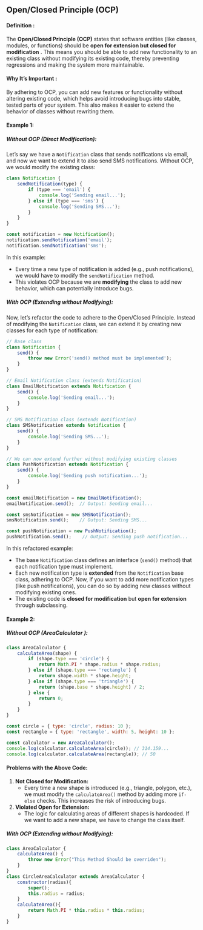 ## **Open/Closed Principle (OCP)**

#### **Definition** :

The **Open/Closed Principle (OCP)** states that software entities (like classes, modules, or functions) should be  **open for extension but closed for modification** . This means you should be able to add new functionality to an existing class without modifying its existing code, thereby preventing regressions and making the system more maintainable.

#### **Why It’s Important** :

By adhering to OCP, you can add new features or functionality without altering existing code, which helps avoid introducing bugs into stable, tested parts of your system. This also makes it easier to extend the behavior of classes without rewriting them.

#### **Example 1:**

##### Without OCP (Direct Modification):

Let’s say we have a `Notification` class that sends notifications via email, and now we want to extend it to also send SMS notifications. Without OCP, we would modify the existing class:

```js
class Notification {
    sendNotification(type) {
        if (type === 'email') {
            console.log('Sending email...');
        } else if (type === 'sms') {
            console.log('Sending SMS...');
        }
    }
}

const notification = new Notification();
notification.sendNotification('email');
notification.sendNotification('sms');
```

In this example:

* Every time a new type of notification is added (e.g., push notifications), we would have to modify the `sendNotification` method.
* This violates OCP because we are **modifying** the class to add new behavior, which can potentially introduce bugs.

##### With OCP (Extending without Modifying):

Now, let’s refactor the code to adhere to the Open/Closed Principle. Instead of modifying the `Notification` class, we can extend it by creating new classes for each type of notification:

```js
// Base class
class Notification {
    send() {
        throw new Error('send() method must be implemented');
    }
}

// Email Notification class (extends Notification)
class EmailNotification extends Notification {
    send() {
        console.log('Sending email...');
    }
}

// SMS Notification class (extends Notification)
class SMSNotification extends Notification {
    send() {
        console.log('Sending SMS...');
    }
}

// We can now extend further without modifying existing classes
class PushNotification extends Notification {
    send() {
        console.log('Sending push notification...');
    }
}

const emailNotification = new EmailNotification();
emailNotification.send();  // Output: Sending email...

const smsNotification = new SMSNotification();
smsNotification.send();    // Output: Sending SMS...

const pushNotification = new PushNotification();
pushNotification.send();    // Output: Sending push notification...
```

In this refactored example:

* The base `Notification` class defines an interface (`send()` method) that each notification type must implement.
* Each new notification type is **extended** from the `Notification` base class, adhering to OCP. Now, if you want to add more notification types (like push notifications), you can do so by adding new classes without modifying existing ones.
* The existing code is **closed for modification** but **open for extension** through subclassing.

#### **Example 2:**

##### Without OCP (AreaCalculator ):

```js
class AreaCalculator {
    calculateArea(shape) {
        if (shape.type === 'circle') {
            return Math.PI * shape.radius * shape.radius;
        } else if (shape.type === 'rectangle') {
            return shape.width * shape.height;
        } else if (shape.type === 'triangle') {
            return (shape.base * shape.height) / 2;
        } else {
            return 0;
        }
    }
}

const circle = { type: 'circle', radius: 10 };
const rectangle = { type: 'rectangle', width: 5, height: 10 };

const calculator = new AreaCalculator();
console.log(calculator.calculateArea(circle)); // 314.159...
console.log(calculator.calculateArea(rectangle)); // 50
```

#### Problems with the Above Code:

1. **Not Closed for Modification:**
   * Every time a new shape is introduced (e.g., triangle, polygon, etc.), we must modify the `calculateArea()` method by adding more `if-else` checks. This increases the risk of introducing bugs.
1. **Violated Open for Extension:**
   * The logic for calculating areas of different shapes is hardcoded. If we want to add a new shape, we have to change the class itself.

##### With OCP (Extending without Modifying):
```js
class AreaCalculator {
    calculateArea() {
        throw new Error("This Method Should be overriden");
    }
}
class CircleAreaCalculator extends AreaCalculator {
    constructor(radius){
        super();
        this.radius = radius;
    }
    calculateArea(){
        return Math.PI * this.radius * this.radius;
    }
}
```
